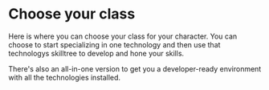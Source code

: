 # Choose your class

Here is where you can choose your class for your character. You can choose to start specializing in one technology and then use that technologys skilltree to develop and hone your skills. 

There's also an all-in-one version to get you a developer-ready environment with all the technologies installed. 
